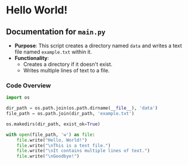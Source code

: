 # Hello World!

## Documentation for `main.py`

- **Purpose**: This script creates a directory named `data` and writes a text file named `example.txt` within it.
- **Functionality**:
  - Creates a directory if it doesn't exist.
  - Writes multiple lines of text to a file.

### Code Overview
```python
import os

dir_path = os.path.join(os.path.dirname(__file__), 'data')
file_path = os.path.join(dir_path, 'example.txt')

os.makedirs(dir_path, exist_ok=True)

with open(file_path, 'w') as file:
    file.write("Hello, World!")
    file.write("\nThis is a test file.")
    file.write("\nIt contains multiple lines of text.")
    file.write("\nGoodbye!")
```
